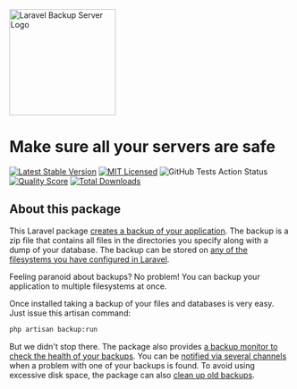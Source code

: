 <div align="left">
    <a href="https://spatie.be/open-source">
      <picture>
        <source media="(prefers-color-scheme: dark)" srcset="https://spatie.be/packages/header/laravel-backup-server/html/dark.webp">
        <img alt="Laravel Backup Server Logo" src="https://spatie.be/packages/header/laravel-backup-server/html/light.webp" height="190">
      </picture>
    </a>

<h1>Make sure all your servers are safe</h1>
    
[![Latest Stable Version](https://poser.pugx.org/spatie/laravel-backup/v/stable?format=flat-square)](https://packagist.org/packages/spatie/laravel-backup)
[![MIT Licensed](https://img.shields.io/badge/license-MIT-brightgreen.svg?style=flat-square)](LICENSE.md)
![GitHub Tests Action Status](https://img.shields.io/github/actions/workflow/status/spatie/laravel-backup/run-tests.yml?branch=main&label=Tests)
[![Quality Score](https://img.shields.io/scrutinizer/g/spatie/laravel-backup.svg?style=flat-square)](https://scrutinizer-ci.com/g/spatie/laravel-backup)
[![Total Downloads](https://img.shields.io/packagist/dt/spatie/laravel-backup.svg?style=flat-square)](https://packagist.org/packages/spatie/laravel-backup)
    
</div>

## About this package

This Laravel package [creates a backup of your application](https://spatie.be/docs/laravel-backup/v8/taking-backups/overview). The backup is a zip file that contains all files in the directories you specify along with a dump of your database. The backup can be stored on [any of the filesystems you have configured in Laravel](https://laravel.com/docs/filesystem).

Feeling paranoid about backups? No problem! You can backup your application to multiple filesystems at once.

Once installed taking a backup of your files and databases is very easy. Just issue this artisan command:

``` bash
php artisan backup:run
```

But we didn't stop there. The package also provides [a backup monitor to check the health of your backups](https://spatie.be/docs/laravel-backup/v8/monitoring-the-health-of-all-backups/overview). You can be [notified via several channels](https://spatie.be/docs/laravel-backup/v8/sending-notifications/overview) when a problem with one of your backups is found.
To avoid using excessive disk space, the package can also [clean up old backups](https://spatie.be/docs/laravel-backup/v8/cleaning-up-old-backups/overview).
